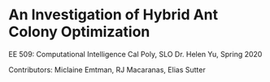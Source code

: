 # An Investigation of Hybrid Ant Colony Optimization
EE 509: Computational Intelligence
Cal Poly, SLO
Dr. Helen Yu, Spring 2020

Contributors: Miclaine Emtman, RJ Macaranas, Elias Sutter
